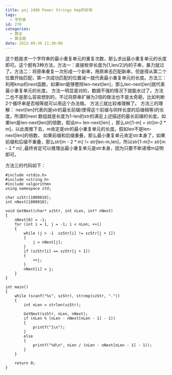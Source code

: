 ```yaml
---
title: poj 2406 Power Strings kmp的妙用
tags:
  - 字符串
id: 270
categories:
  - 算法 
  - 算法题
date: 2012-09-30 11:30:00
---
```


这个题是求一个字符串的最小重复单元的重复次数，那么求出最小重复单元的长度即可。这个题有3种方法，方法一：直接枚举长度为[1,len/2]内的子串，暴力就过了。方法二：将原串重复一次形成一个新串，用原串去匹配新串，但是得从第二个位置开始匹配，第一次成功匹配的位置减一就代表最小重复单元的长度。方法三：利用kmp的next函数，如果len能够整除len-next[len]，那么len-next[len]就代表最小重复单元的长度。
方法一明显是对的，数据不强的情况下就能水过了。方法二也不是那么容易想到的，不过将原串扩展为2倍的做法也不是太奇葩，比如判断2个循环串是否相等就可以用这个办法做。
方法三就比较难理解了。
方法三的理解：
next[len]代表的是str的最长前缀(使得这个前缀与同样长度的后缀相等)的长度。所谓的next
数组就是长度为1-len的str的满足上述描述的最长前缀的长度。如果len是len-next[len]的倍数，假设m= len-next[len] ，那么str[1-m] = str[m-2 * m]，以此类推下去，m肯定是str的最小重复单元的长度。假如len不是len-next[len]的倍数， 如果前缀和后缀重叠，那么最小重复单元肯定str本身了，如果前缀和后缀不重叠，那么str[m - 2 * m] != str[len-m,len]，所以str[1-m]!= str[m - 2 * m] ,最终肯定可以推理出最小重复单元是str本身，因为只要不断递增m证明即可。

方法三的代码如下：

``` stylus
#include <stdio.h>
#include <string.h>
#include <algorithm>
using namespace std;

char szStr[1000010];
int nNext[1000010];

void GetNext(char* szStr, int nLen, int* nNext)
{
    nNext[0] = -1;
    for (int i = 1, j = -1; i < nLen; ++i)
    {
        while (j > -1  szStr[i] != szStr[j + 1])
        {
            j = nNext[j];
        }
        if (szStr[i] == szStr[j + 1])
        {
            ++j;
        }
        nNext[i] = j;
    }
}

int main()
{
    while (scanf("%s", szStr), strcmp(szStr, "."))
    {
        int nLen = strlen(szStr);

        GetNext(szStr, nLen, nNext);
        if (nLen % (nLen - nNext[nLen - 1] - 1))
        {
            printf("1\n");
        }
        else
        {
            printf("%d\n", nLen / (nLen - nNext[nLen - 1] - 1));
        }
    }

    return 0;
}
```